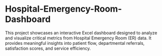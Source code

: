 # Hospital-Emergency-Room-Dashboard
This project showcases an interactive Excel dashboard designed to analyze and visualize critical metrics from Hospital Emergency Room (ER) data. It provides meaningful insights into patient flow, departmental referrals, satisfaction scores, and service efficiency.
